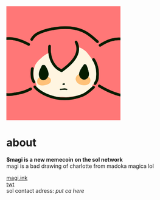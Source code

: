 <img src="magi.jpg" alt="magi drawing" width="300px"/>  

# about  
**$magi is a new memecoin on the sol network**   
magi is a bad drawing of charlotte from madoka magica lol  

[magi.ink](https://magi.ink)  
[twt](https://twitter.com/magi_on_sol)  
sol contact adress: *put ca here*

